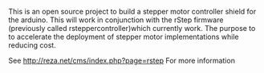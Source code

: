 This is an open source project to build a stepper motor controller shield for the arduino.  This will work in conjunction with the rStep firmware (previously called rsteppercontroller)which currently work.   The purpose to to accelerate the deployment of stepper motor implementations while reducing cost.

See http://reza.net/cms/index.php?page=rstep For more information